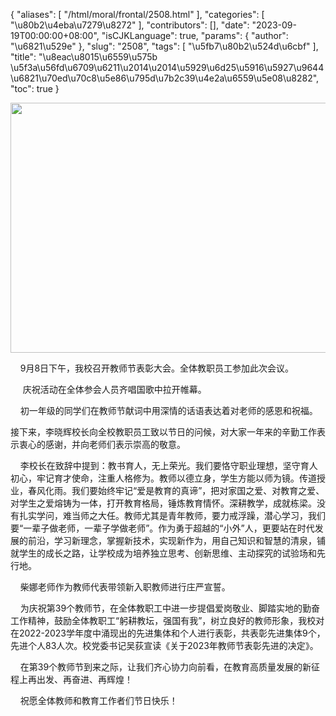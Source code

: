{
    "aliases": [
        "/html/moral/frontal/2508.html"
    ],
    "categories": [
        "\u80b2\u4eba\u7279\u8272"
    ],
    "contributors": [],
    "date": "2023-09-19T00:00:00+08:00",
    "isCJKLanguage": true,
    "params": {
        "author": "\u6821\u529e"
    },
    "slug": "2508",
    "tags": [
        "\u5fb7\u80b2\u524d\u6cbf"
    ],
    "title": "\u8eac\u8015\u6559\u575b \u5f3a\u56fd\u6709\u6211\u2014\u2014\u5929\u6d25\u5916\u5927\u9644\u6821\u70ed\u70c8\u5e86\u795d\u7b2c39\u4e2a\u6559\u5e08\u8282",
    "toc": true
}


<img
    src="https://cdn.tfls.online/mirror/full/a37895a4dd47979866a4508376615cafafa30df7.jpg"
    style="display:block;margin-left:auto;margin-right:auto;"
    decoding="async"
    fetchpriority="auto"
    loading="lazy"
    height="400"
    width="600"
/>




  





     9月8日下午，我校召开教师节表彰大会。全体教职员工参加此次会议。




  





      庆祝活动在全体参会人员齐唱国歌中拉开帷幕。




  





     初一年级的同学们在教师节献词中用深情的话语表达着对老师的感恩和祝福。




  





  





 接下来，李晓辉校长向全校教职员工致以节日的问候，对大家一年来的辛勤工作表示衷心的感谢，并向老师们表示崇高的敬意。




  





     李校长在致辞中提到：教书育人，无上荣光。我们要恪守职业理想，坚守育人初心，牢记育才使命，注重人格修为。教师以德立身，学生方能以师为镜。传道授业，春风化雨。我们要始终牢记“爱是教育的真谛”，把对家国之爱、对教育之爱、对学生之爱熔铸为一体，打开教育格局，锤炼教育情怀。深耕教学，成就栋梁。没有扎实学问，难当师之大任。教师尤其是青年教师，要力戒浮躁，潜心学习，我们要“一辈子做老师，一辈子学做老师”。作为勇于超越的“小外”人，更要站在时代发展的前沿，学习新理念，掌握新技术，实现新作为，用自己知识和智慧的清泉，铺就学生的成长之路，让学校成为培养独立思考、创新思维、主动探究的试验场和先行地。




  





     柴娜老师作为教师代表带领新入职教师进行庄严宣誓。



    为庆祝第39个教师节，在全体教职工中进一步提倡爱岗敬业、脚踏实地的勤奋工作精神，鼓励全体教职工“躬耕教坛，强国有我”，树立良好的教师形象，我校对在2022-2023学年度中涌现出的先进集体和个人进行表彰，共表彰先进集体9个，先进个人83人次。校党委书记吴荻宣读《关于2023年教师节表彰先进的决定》。

  





  





     在第39个教师节到来之际，让我们齐心协力向前看，在教育高质量发展的新征程上再出发、再奋进、再辉煌！




     祝愿全体教师和教育工作者们节日快乐！




  





  





  




